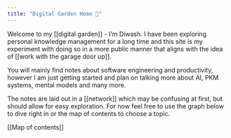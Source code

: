 ```yaml
---
title: "Digital Garden Home 🌱"
---
```

Welcome to my [[digital garden]] - I'm Diwash. I have been exploring personal knowledge management for a long time and this site is my experiment with doing so in a more public manner that aligns with the idea of [[work with the garage door up]].  

You will mainly find notes about software engineering and productivity, however I am just getting started and plan on talking more about AI, PKM systems, mental models and many more.  

The notes are laid out in a [[network]] which may be confusing at first, but should allow for easy exploration. For now feel free to use the graph below to dive right in or the map of contents to choose a topic.

[[Map of contents]]
